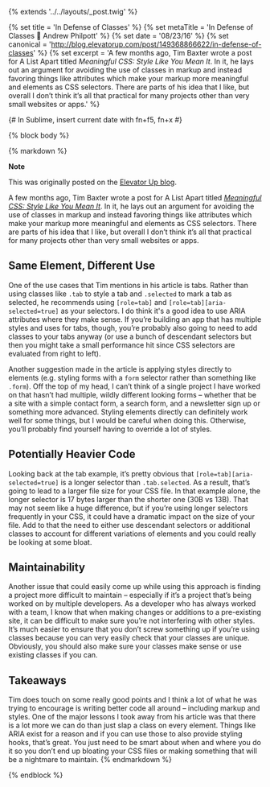 {% extends '../../layouts/_post.twig' %}

{% set title = 'In Defense of Classes' %}
{% set metaTitle = 'In Defense of Classes 📣 Andrew Philpott' %}
{% set date = '08/23/16' %}
{% set canonical = 'http://blog.elevatorup.com/post/149368866622/in-defense-of-classes' %}
{% set excerpt = 'A few months ago, Tim Baxter wrote a post for A List Apart titled _Meaningful CSS: Style Like You Mean It_. In it, he lays out an argument for avoiding the use of classes in markup and instead favoring things like attributes which make your markup more meaningful and elements as CSS selectors. There are parts of his idea that I like, but overall I don’t think it’s all that practical for many projects other than very small websites or apps.' %}

{# In Sublime, insert current date with fn+f5, fn+x #}

{% block body %}

{% markdown %}
<aside class="note">
<strong class="note_hdg">Note</strong>

This was originally posted on the [Elevator Up blog](http://blog.elevatorup.com/post/149368866622/in-defense-of-classes).
</aside>

A few months ago, Tim Baxter wrote a post for A List Apart titled [_Meaningful CSS: Style Like You Mean It_](http://alistapart.com/article/meaningful-css-style-like-you-mean-it). In it, he lays out an argument for avoiding the use of classes in markup and instead favoring things like attributes which make your markup more meaningful and elements as CSS selectors. There are parts of his idea that I like, but overall I don’t think it’s all that practical for many projects other than very small websites or apps.

## Same Element, Different Use

One of the use cases that Tim mentions in his article is tabs. Rather than using classes like `.tab` to style a tab and `.selected` to mark a tab as selected, he recommends using `[role=tab]` and `[role=tab][aria-selected=true]` as your selectors. I do think it's a good idea to use ARIA attributes where they make sense. If you’re building an app that has multiple styles and uses for tabs, though, you’re probably also going to need to add classes to your tabs anyway (or use a bunch of descendant selectors but then you might take a small performance hit since CSS selectors are evaluated from right to left).

Another suggestion made in the article is applying styles directly to elements (e.g. styling forms with a `form` selector rather than something like `.form`). Off the top of my head, I can’t think of a single project I have worked on that hasn’t had multiple, wildly different looking forms – whether that be a site with a simple contact form, a search form, and a newsletter sign up or something more advanced. Styling elements directly can definitely work well for some things, but I would be careful when doing this. Otherwise, you’ll probably find yourself having to override a lot of styles.

## Potentially Heavier Code

Looking back at the tab example, it’s pretty obvious that `[role=tab][aria-selected=true]` is a longer selector than `.tab.selected`. As a result, that’s going to lead to a larger file size for your CSS file. In that example alone, the longer selector is 17 bytes larger than the shorter one (30B vs 13B). That may not seem like a huge difference, but if you’re using longer selectors frequently in your CSS, it could have a dramatic impact on the size of your file. Add to that the need to either use descendant selectors or additional classes to account for different variations of elements and you could really be looking at some bloat.

## Maintainability

Another issue that could easily come up while using this approach is finding a project more difficult to maintain – especially if it’s a project that’s being worked on by multiple developers. As a developer who has always worked with a team, I know that when making changes or additions to a pre-existing site, it can be difficult to make sure you’re not interfering with other styles. It’s much easier to ensure that you don’t screw something up if you’re using classes because you can very easily check that your classes are unique. Obviously, you should also make sure your classes make sense or use existing classes if you can.

## Takeaways

Tim does touch on some really good points and I think a lot of what he was trying to encourage is writing better code all around – including markup and styles. One of the major lessons I took away from his article was that there is a lot more we can do than just slap a class on every element. Things like ARIA exist for a reason and if you can use those to also provide styling hooks, that’s great. You just need to be smart about when and where you do it so you don’t end up bloating your CSS files or making something that will be a nightmare to maintain.
{% endmarkdown %}

{% endblock %}

